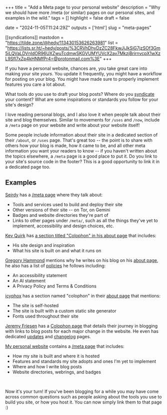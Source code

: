 +++
title = "Add a Meta page to your personal website"
description = "Why we should have more /meta (or similar) pages on our personal sites, and examples in the wild."
tags = []
highlight = false
draft = false

date = "2024-11-05T11:24:29Z"
outputs = ['html']
slug = "meta-pages"

[[syndications]]
mastodon = "https://tilde.zone/@hedy/113430153626263981"
list = "https://lists.sr.ht/~hedy/posts/%3CRVhDhyDzZC28FkwJjJkSiG7jzSOf3Gm5iLQVaLDVnIdOR96UXZwuTcdmwSKGVUMYUVcX2av7MkzjBrirnvcpX1wXzL9Sfl7xZp4kHNMfPr4=@protonmail.com%3E"
+++

If you have a personal website, chances are, you take great care into making your site *yours*. You update it frequently, you might have a workflow for posting on your blog. You might have made sure to properly implement features you care a lot about.

What tools do you use to draft your blog posts? Where do you [syndicate](https://indieweb.org/POSSE) your content? What are some inspirations or standards you follow for your site's design?

I love reading personal blogs, and I also love it when people talk about their site and blog themselves. Similar to movements for `/uses` and `/now`, include a `/meta` page on your website and write about your website itself!

Some people include information about their site in a dedicated section of their `/about`, or `/uses` page. That's great too -- the point is to share with others how your blog is made, how it came to be, and all other meta information you want your readers to know -- if you haven't written about the topics elsewhere, a `/meta` page is a good place to put it. Do you link to your site's source code in the footer? This is a good opportunity to link it in a dedicated page too.

## Examples

[Seirdy](https://seirdy.one/) has a [/meta page](https://seirdy.one/meta/) where they talk about:
- Tools and services used to build and deploy their site
- Other versions of their site -- on Tor, on Gemini
- Badges and website directories they're part of
- Links to other pages under `/meta/`, such as all the things they've yet to implement, accessibility and design choices, etc.

[Kev Quirk](https://kevquirk.com/) has [a section titled "Colophon" in his about page](https://kevquirk.com/about#2) that includes:
- His site design and inspiration
- What his site is built on and what it runs on

[Gregory Hammond](https://gregoryhammond.ca/) mentions why he writes on his blog on his [about page](https://gregoryhammond.ca/about/), he also has a list of [policies](https://gregoryhammond.ca/policies/) he follows including:
- An accessibility statement
- An AI statement
- A Privacy Policy and Terms & Conditions

[icyphox](https://anirudh.fi/) has a section named "colophon" in their [about page](https://anirudh.fi/about/) that mentions:
- The site is self-hosted
- The site is built with a custom static site generator
- Fonts used throughout their site

[Jeremy Friesen](https://takeonrules.com/) has a [Colophon page](https://takeonrules.com/about/colophon/) that details their journey in blogging with links to blog posts for each major change in the website. He even has dedicated [updates](https://takeonrules.com/site-map/updates/) and [changelog](https://takeonrules.com/site-map/changelog/) pages.

[My personal website](https://home.hedy.dev/) contains a [/meta page](https://home.hedy.dev/meta/) that includes:
- How my site is built and where it is hosted
- Features and standards my site adopts and ones I'm yet to implement
- Where and how I write blog posts
- Website directories, webrings, and badges

<br />

Now it's your turn! If you've been blogging for a while you may have come across common questions such as people asking about the tools you use to build you site, or how you host it. You can now simply link them to that page :)


